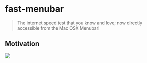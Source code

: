 # fast-menubar

> The internet speed test that you know and love; now directly accessible from the Mac OSX Menubar!

## Motivation

![](https://github.com/doshprompt/fast-menubar/blob/master/motivation.png)
